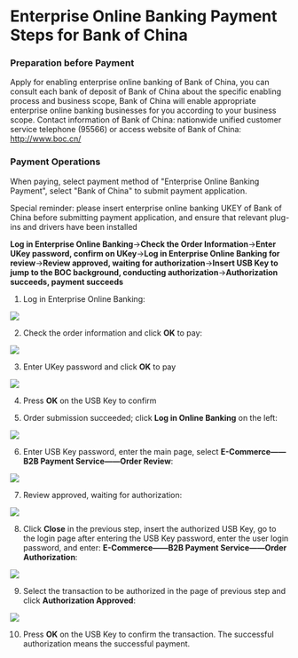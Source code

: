 # Enterprise Online Banking Payment Steps for Bank of China

### Preparation before Payment
Apply for enabling enterprise online banking of Bank of China, you can consult each bank of deposit of Bank of China about the specific enabling process and business scope, Bank of China will enable appropriate enterprise online banking businesses for you according to your business scope.
Contact information of Bank of China: nationwide unified customer service telephone (95566) or access website of Bank of China: http://www.boc.cn/

### Payment Operations
When paying, select payment method of "Enterprise Online Banking Payment", select "Bank of China" to submit payment application.

Special reminder: please insert enterprise online banking UKEY of Bank of China before submitting payment application, and ensure that relevant plug-ins and drivers have been installed

**Log in Enterprise Online Banking**→**Check the Order Information**→**Enter UKey password, confirm on UKey**→**Log in Enterprise Online Banking for review**→**Review approved, waiting for authorization**→**Insert USB Key to jump to the BOC background, conducting authorization**→**Authorization succeeds, payment succeeds**

1. Log in Enterprise Online Banking:

![](https://img30.360buyimg.com/pophelp/jfs/t6706/334/1132810791/144094/6d420abc/594b7e91N5555a84d.png)

2. Check the order information and click **OK** to pay:

![](https://img30.360buyimg.com/pophelp/jfs/t6601/166/1122724624/164381/a74627b9/594b7e97Ncef06e48.png)

3. Enter UKey password and click **OK** to pay

![](https://img30.360buyimg.com/pophelp/jfs/t6616/146/1110601375/146283/ffc4302e/594b3d02N751f3718.png)

4. Press **OK** on the USB Key to confirm

5. Order submission succeeded; click **Log in Online Banking** on the left:

![](https://img30.360buyimg.com/pophelp/jfs/t5716/282/4282552434/171184/fe2dd481/594b7ea2Nc3f15a83.png)

6. Enter USB Key password, enter the main page, select **E-Commerce——B2B Payment Service——Order Review**:

![](https://img30.360buyimg.com/pophelp/jfs/t5704/193/4275695974/191084/4f23dfcc/594b7eaaN07e4c4dc.png)

7. Review approved, waiting for authorization:

![](https://img30.360buyimg.com/pophelp/jfs/t6241/144/1134769003/207158/a64c79da/594b7eafN7121f3f5.png)

8. Click **Close** in the previous step, insert the authorized USB Key, go to the login page after entering the USB Key password, enter the user login password, and enter: **E-Commerce——B2B Payment Service——Order Authorization**:

![](https://img30.360buyimg.com/pophelp/jfs/t5848/30/4275310237/185069/b8377878/594b7ebdN301d7a48.png)

9. Select the transaction to be authorized in the page of previous step and click **Authorization Approved**:

![](https://img30.360buyimg.com/pophelp/jfs/t6118/47/3011643392/196802/8c870e22/594b7ec4N9cf81d90.png)

10. Press **OK** on the USB Key to confirm the transaction. The successful authorization means the successful payment.